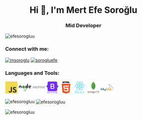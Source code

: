 

<h1 align="center">Hi 👋, I'm Mert Efe Soroğlu</h1>
<h3 align="center">Mid Developer</h3>

<p align="left"> <img src="https://komarev.com/ghpvc/?username=efesorogluu&label=Profile%20views&color=0e75b6&style=flat" alt="efesorogluu" /> </p>

<h3 align="left">Connect with me:</h3>
<p align="left">
<a href="https://twitter.com/msoroglu" target="blank"><img align="center" src="https://raw.githubusercontent.com/rahuldkjain/github-profile-readme-generator/master/src/images/icons/Social/twitter.svg" alt="msoroglu" height="30" width="40" /></a>
<a href="https://instagram.com/sorogluefe" target="blank"><img align="center" src="https://raw.githubusercontent.com/rahuldkjain/github-profile-readme-generator/master/src/images/icons/Social/instagram.svg" alt="sorogluefe" height="30" width="40" /></a>
</p>

<h3 align="left">Languages and Tools:</h3>
<p align="left">
<img src="https://raw.githubusercontent.com/devicons/devicon/master/icons/javascript/javascript-original.svg" width="40" alt="javascript">
<img src="https://raw.githubusercontent.com/devicons/devicon/master/icons/nodejs/nodejs-original-wordmark.svg" width="40" alt="nodejs">
  <img src="https://raw.githubusercontent.com/devicons/devicon/master/icons/express/express-original-wordmark.svg" width="40" alt="express">
  <img src="https://raw.githubusercontent.com/devicons/devicon/master/icons/bootstrap/bootstrap-plain-wordmark.svg" width="40" alt="bootstrap">
  <img src="https://raw.githubusercontent.com/devicons/devicon/master/icons/html5/html5-original-wordmark.svg" width="40" alt="html5">
  <img src="https://raw.githubusercontent.com/devicons/devicon/master/icons/react/react-original-wordmark.svg" width="40" alt="react">
  <img src="https://raw.githubusercontent.com/devicons/devicon/master/icons/mongodb/mongodb-original-wordmark.svg" width="40" alt="mongodb">
  <img src="https://raw.githubusercontent.com/devicons/devicon/master/icons/mysql/mysql-original-wordmark.svg" width="40" alt="mysql">

</p>

<p><img align="left" src="https://github-readme-stats.vercel.app/api/top-langs?username=efesorogluu&show_icons=true&locale=en&layout=compact" alt="efesorogluu" /></p>

<p>&nbsp;<img align="center" src="https://github-readme-stats.vercel.app/api?username=efesorogluu&show_icons=true&locale=en" alt="efesorogluu" /></p>

<p><img align="center" src="https://github-readme-streak-stats.herokuapp.com/?user=efesorogluu&" alt="efesorogluu" /></p>
